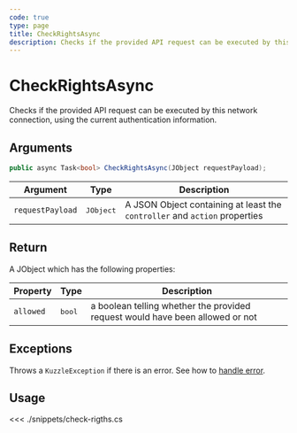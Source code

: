 ```yaml
---
code: true
type: page
title: CheckRightsAsync
description: Checks if the provided API request can be executed by this network connection, using the current authentication information.
---
```


# CheckRightsAsync

Checks if the provided API request can be executed by this network connection, using the current authentication information.

## Arguments

```csharp
public async Task<bool> CheckRightsAsync(JObject requestPayload);
```

| Argument         | Type               | Description                                                                |
| ---------------- | ------------------ | -------------------------------------------------------------------------- |
| `requestPayload` | <pre>JObject</pre> | A JSON Object containing at least the `controller` and `action` properties |

## Return

A JObject which has the following properties:

| Property  | Type            | Description                                                                   |
| --------- | --------------- | ----------------------------------------------------------------------------- |
| `allowed` | <pre>bool</pre> | a boolean telling whether the provided request would have been allowed or not |

## Exceptions

Throws a `KuzzleException` if there is an error. See how to [handle error](/sdk/csharp/2/essentials/error-handling).


## Usage

<<< ./snippets/check-rigths.cs
